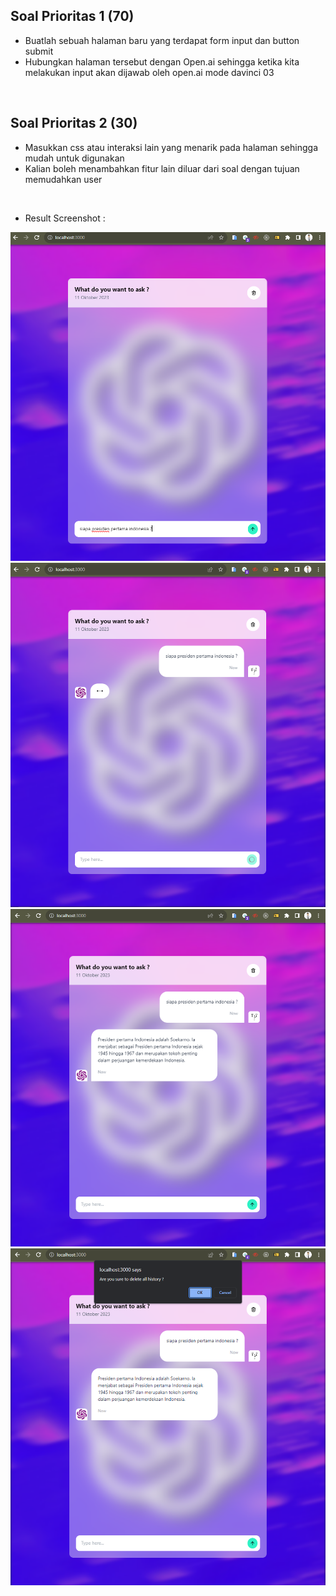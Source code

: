## Soal Prioritas 1 (70)

- Buatlah sebuah halaman baru yang terdapat form input dan button submit
- Hubungkan halaman tersebut dengan Open.ai sehingga ketika kita melakukan input akan dijawab oleh open.ai mode davinci 03

<br>

## Soal Prioritas 2 (30)

- Masukkan css atau interaksi lain yang menarik pada halaman sehingga mudah untuk digunakan
- Kalian boleh menambahkan fitur lain diluar dari soal dengan tujuan memudahkan user


<br>

- Result Screenshot :<br>
<img src="../Screenshots/1.PNG"/>
<img src="../Screenshots/2.PNG"/>
<img src="../Screenshots/3.PNG"/>
<img src="../Screenshots/4.PNG"/>